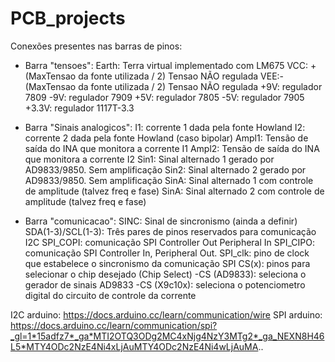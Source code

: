 # PCB_projects

Conexões presentes nas barras de pinos:

* Barra "tensoes":
Earth: Terra virtual implementado com LM675
VCC: +(MaxTensao da fonte utilizada / 2) Tensao NÃO regulada
VEE:-(MaxTensao da fonte utilizada / 2)  Tensao NÃO regulada
+9V: regulador 7809
-9V: regulador 7909
+5V: regulador 7805
-5V: regulador 7905
+3.3V: regulador 1117T-3.3

* Barra "Sinais analogicos":
I1: corrente 1 dada pela fonte Howland
I2: corrente 2 dada pela fonte Howland (caso bipolar)
Ampl1: Tensão de saída do INA que monitora a corrente I1
Ampl2: Tensão de saída do INA que monitora a corrente I2
Sin1: Sinal alternado 1 gerado por AD9833/9850. Sem amplificação
Sin2: Sinal alternado 2 gerado por AD9833/9850. Sem amplificação
SinA: Sinal alternado 1 com controle de amplitude (talvez freq e fase)
SinA: Sinal alternado 2 com controle de amplitude (talvez freq e fase)

* Barra "comunicacao":
SINC: Sinal de sincronismo (ainda a definir)
SDA(1-3)/SCL(1-3): Três pares de pinos reservados para comunicação I2C
SPI_COPI: comunicação SPI Controller Out Peripheral In
SPI_CIPO: comunicação SPI Controller In, Peripheral Out. 
SPI_clk: pino de clock que estabelece o sincronismo da comunicação SPI
CS(x): pinos para selecionar o chip desejado (Chip Select)
		-CS (AD9833): seleciona o gerador de sinais AD9833
		-CS (X9c10x): seleciona o potenciometro digital do circuito de controle da corrente
		
I2C arduino: https://docs.arduino.cc/learn/communication/wire
SPI arduino: https://docs.arduino.cc/learn/communication/spi?_gl=1*15adfz7*_ga*MTI2OTQ3ODg2MC4xNjg4NzY3MTg2*_ga_NEXN8H46L5*MTY4ODc2NzE4Ni4xLjAuMTY4ODc2NzE4Ni4wLjAuMA..
